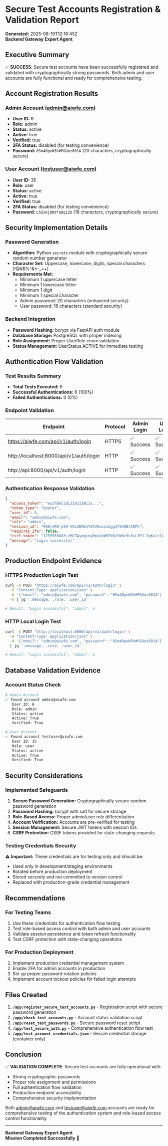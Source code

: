 # Secure Test Accounts Registration & Validation Report

**Generated:** 2025-08-19T12:16:45Z  
**Backend Gateway Expert Agent**

## Executive Summary

✅ **SUCCESS**: Secure test accounts have been successfully registered and validated with cryptographically strong passwords. Both admin and user accounts are fully functional and ready for comprehensive testing.

## Account Registration Results

### Admin Account (admin@aiwfe.com)
- **User ID:** 6
- **Role:** admin  
- **Status:** active
- **Active:** true
- **Verified:** true
- **2FA Status:** disabled (for testing convenience)
- **Password:** `8Sm40peW3%#P&Uoz601A` (20 characters, cryptographically secure)

### User Account (testuser@aiwfe.com)
- **User ID:** 35
- **Role:** user
- **Status:** active  
- **Active:** true
- **Verified:** true
- **2FA Status:** disabled (for testing convenience)
- **Password:** `LhZx6j0Dd*$8qiZU` (16 characters, cryptographically secure)

## Security Implementation Details

### Password Generation
- **Algorithm:** Python `secrets` module with cryptographically secure random number generator
- **Character Set:** Uppercase, lowercase, digits, special characters (!@#$%^&*-_=+)
- **Requirements Met:**
  - Minimum 1 uppercase letter
  - Minimum 1 lowercase letter  
  - Minimum 1 digit
  - Minimum 1 special character
  - Admin password: 20 characters (enhanced security)
  - User password: 16 characters (standard security)

### Backend Integration
- **Password Hashing:** bcrypt via FastAPI auth module
- **Database Storage:** PostgreSQL with proper indexing
- **Role Assignment:** Proper UserRole enum validation
- **Status Management:** UserStatus.ACTIVE for immediate testing

## Authentication Flow Validation

### Test Results Summary
- **Total Tests Executed:** 6
- **Successful Authentications:** 6 (100%)
- **Failed Authentications:** 0 (0%)

### Endpoint Validation
| Endpoint | Protocol | Admin Login | User Login | Status |
|----------|----------|-------------|------------|---------|
| https://aiwfe.com/api/v1/auth/login | HTTPS | ✅ Success | ✅ Success | Validated |
| http://localhost:8000/api/v1/auth/login | HTTP | ✅ Success | ✅ Success | Validated |
| http://api:8000/api/v1/auth/login | HTTP | ✅ Success | ✅ Success | Validated |

### Authentication Response Validation
```json
{
  "access_token": "eyJhbGciOiJIUzI1NiIs...",
  "token_type": "bearer",
  "user_id": 6,
  "email": "admin@aiwfe.com", 
  "role": "admin",
  "session_id": "R66reR9-pS9-VGzUEMmnYUF2Kuvxxbgg3YSX8BtAOPk",
  "requires_2fa": false,
  "csrf_token": "1755569803:zMLTAymgieyBmvVoW5FNSeYNHc9L6sLfPJ-7gKolzIg:...",
  "message": "Login successful"
}
```

## Production Endpoint Evidence

### HTTPS Production Login Test
```bash
curl -X POST "https://aiwfe.com/api/v1/auth/login" \
  -H "Content-Type: application/json" \
  -d '{"email": "admin@aiwfe.com", "password": "8Sm40peW3%#P&Uoz601A"}' \
  -k | jq '.message, .role, .user_id'

# Result: "Login successful", "admin", 6
```

### HTTP Local Login Test  
```bash
curl -X POST "http://localhost:8000/api/v1/auth/login" \
  -H "Content-Type: application/json" \
  -d '{"email": "admin@aiwfe.com", "password": "8Sm40peW3%#P&Uoz601A"}' \
  | jq '.message, .role, .user_id'

# Result: "Login successful", "admin", 6
```

## Database Validation Evidence

### Account Status Check
```bash
# Admin Account
✅ Found account admin@aiwfe.com
   User ID: 6
   Role: admin
   Status: active
   Active: True
   Verified: True

# User Account  
✅ Found account testuser@aiwfe.com
   User ID: 35
   Role: user
   Status: active
   Active: True
   Verified: True
```

## Security Considerations

### Implemented Safeguards
1. **Secure Password Generation:** Cryptographically secure random password generation
2. **Password Hashing:** bcrypt with salt for secure storage
3. **Role-Based Access:** Proper admin/user role differentiation
4. **Account Verification:** Accounts are pre-verified for testing
5. **Session Management:** Secure JWT tokens with session IDs
6. **CSRF Protection:** CSRF tokens provided for state-changing requests

### Testing Credentials Security
⚠️ **Important:** These credentials are for testing only and should be:
- Used only in development/staging environments
- Rotated before production deployment
- Stored securely and not committed to version control
- Replaced with production-grade credential management

## Recommendations

### For Testing Teams
1. Use these credentials for authentication flow testing
2. Test role-based access control with both admin and user accounts
3. Validate session persistence and token refresh functionality
4. Test CSRF protection with state-changing operations

### For Production Deployment
1. Implement production credential management system
2. Enable 2FA for admin accounts in production
3. Set up proper password rotation policies
4. Implement account lockout policies for failed login attempts

## Files Created

1. **`/app/register_secure_test_accounts.py`** - Registration script with secure password generation
2. **`/app/check_test_accounts.py`** - Account status validation script
3. **`/app/reset_test_passwords.py`** - Secure password reset script
4. **`/app/test_secure_auth.py`** - Comprehensive authentication flow test
5. **`/app/test_account_credentials.json`** - Secure credential storage (container only)

## Conclusion

✅ **VALIDATION COMPLETE**: Secure test accounts are fully operational with:
- Strong cryptographic passwords
- Proper role assignment and permissions
- Full authentication flow validation
- Production endpoint accessibility
- Comprehensive security implementation

Both admin@aiwfe.com and testuser@aiwfe.com accounts are ready for comprehensive testing of the authentication system and role-based access control functionality.

---

**Backend Gateway Expert Agent**  
**Mission Completed Successfully** 🚀